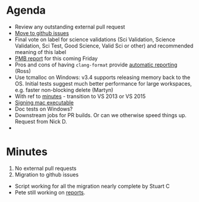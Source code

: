Agenda
======

* Review any outstanding external pull request
* [Move to github issues](https://github.com/mantidproject/documents/blob/master/Project-Management/TechnicalSteeringCommittee/reports/WorkplanForMoveGithubIssues.md)
* Final vote on label for science validations (Sci Validation, Science Validation, Sci Test, Good Science, Valid Sci or other) and recommended meaning of this label
* [PMB report](https://github.com/mantidproject/documents/blob/master/Project-Management/TechnicalSteeringCommittee/reports/TSC-PMB-report-2015-05-29.md) for this coming Friday
* Pros and cons of having `clang-format` provide [automatic reporting](http://builds.mantidproject.org/view/All/job/master_clang-format/) (Ross)
* Use tcmalloc on Windows: v3.4 supports releasing memory back to the OS. Initial tests suggest much better performance for large workspaces, e.g. faster non-blocking delete (Martyn)
* With ref to [minutes](https://github.com/mantidproject/documents/blob/master/Project-Management/TechnicalSteeringCommittee/meetings/2015/TSC-meeting-2015-01-29.md) - transition to VS 2013 or VS 2015
* [Signing mac executable](http://certhelp.ksoftware.net/support/articles/18835-how-do-i-sign-files-on-mac-osx-) 
* Doc tests on Windows?
* Downstream jobs for PR builds. Or can we otherwise speed things up. Request from Nick D.
* 

Minutes
=======

1. No external pull requests
2.  Migration to github issues
  * Script working for all the migration nearly complete by Stuart C
  * Pete still working on [reports](https://github.com/mantidproject/documents/blob/master/Project-Management/TechnicalSteeringCommittee/reports/WorkplanForMoveGithubIssues.md).

